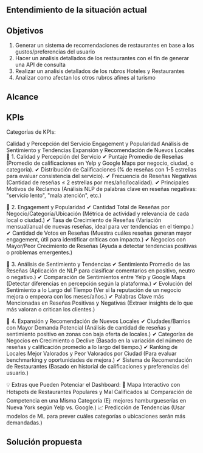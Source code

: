 ## Entendimiento de la situación actual <br/>

## Objetivos <br/>
1. Generar un sistema de recomendaciones de restaurantes en base a los gustos/preferencias del usuario
2. Hacer un analisis detallados de los restaurantes con el fin de generar una API de consulta
3. Realizar un analisis detallados de los rubros Hoteles y Restaurantes
4. Analizar como afectan los otros rubros afines al turismo

 
## Alcance <br/>

##  KPIs <br/>
Categorías de KPIs:

Calidad y Percepción del Servicio
Engagement y Popularidad
Análisis de Sentimiento y Tendencias
Expansión y Recomendación de Nuevos Locales
🔹 1. Calidad y Percepción del Servicio
✔ Puntaje Promedio de Reseñas (Promedio de calificaciones en Yelp y Google Maps por negocio, ciudad, o categoría).
✔ Distribución de Calificaciones (% de reseñas con 1-5 estrellas para evaluar consistencia del servicio).
✔ Frecuencia de Reseñas Negativas (Cantidad de reseñas ≤ 2 estrellas por mes/año/localidad).
✔ Principales Motivos de Reclamos (Análisis NLP de palabras clave en reseñas negativas: "servicio lento", "mala atención", etc.)

🔹 2. Engagement y Popularidad
✔ Cantidad Total de Reseñas por Negocio/Categoría/Ubicación (Métrica de actividad y relevancia de cada local o ciudad.)
✔ Tasa de Crecimiento de Reseñas (Variación mensual/anual de nuevas reseñas, ideal para ver tendencias en el tiempo.)
✔ Cantidad de Votos en Reseñas (Muestra cuáles reseñas generan mayor engagement, útil para identificar críticas con impacto.)
✔ Negocios con Mayor/Peor Crecimiento de Reseñas (Ayuda a detectar tendencias positivas o problemas emergentes.)

🔹 3. Análisis de Sentimiento y Tendencias
✔ Sentimiento Promedio de las Reseñas (Aplicación de NLP para clasificar comentarios en positivo, neutro o negativo.)
✔ Comparación de Sentimientos entre Yelp y Google Maps (Detectar diferencias en percepción según la plataforma.)
✔ Evolución del Sentimiento a lo Largo del Tiempo (Ver si la reputación de un negocio mejora o empeora con los meses/años.)
✔ Palabras Clave más Mencionadas en Reseñas Positivas y Negativas (Extraer insights de lo que más valoran o critican los clientes.)

🔹 4. Expansión y Recomendación de Nuevos Locales
✔ Ciudades/Barrios con Mayor Demanda Potencial (Análisis de cantidad de reseñas y sentimiento positivo en zonas con baja oferta de locales.)
✔ Categorías de Negocios en Crecimiento o Declive (Basado en la variación del número de reseñas y calificación promedio a lo largo del tiempo.)
✔ Ranking de Locales Mejor Valorados y Peor Valorados por Ciudad (Para evaluar benchmarking y oportunidades de mejora.)
✔ Sistema de Recomendación de Restaurantes (Basado en historial de calificaciones y preferencias del usuario.)

💡 Extras que Pueden Potenciar el Dashboard:
📍 Mapa Interactivo con Hotspots de Restaurantes Populares y Mal Calificados
📊 Comparación de Competencia en una Misma Categoría (Ej: mejores hamburgueserías en Nueva York según Yelp vs. Google.)
📈 Predicción de Tendencias (Usar modelos de ML para prever cuáles categorías o ubicaciones serán más demandadas.)


## Solución propuesta <br/>
